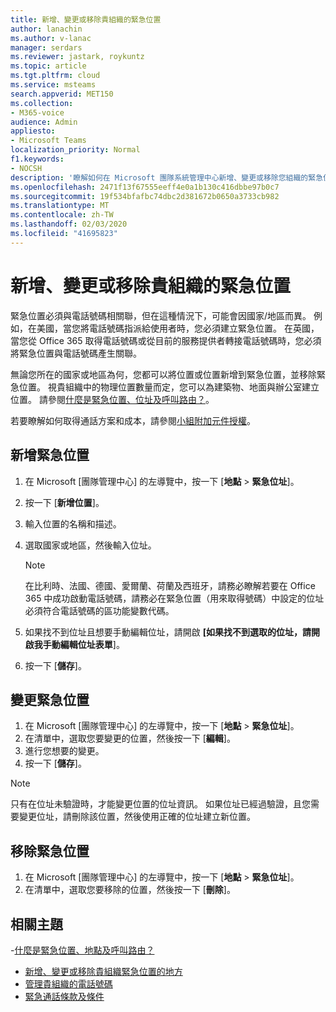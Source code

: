 ```yaml
---
title: 新增、變更或移除貴組織的緊急位置
author: lanachin
ms.author: v-lanac
manager: serdars
ms.reviewer: jastark, roykuntz
ms.topic: article
ms.tgt.pltfrm: cloud
ms.service: msteams
search.appverid: MET150
ms.collection:
- M365-voice
audience: Admin
appliesto:
- Microsoft Teams
localization_priority: Normal
f1.keywords:
- NOCSH
description: '瞭解如何在 Microsoft 團隊系統管理中心新增、變更或移除您組織的緊急位置。 '
ms.openlocfilehash: 2471f13f67555eeff4e0a1b130c416dbbe97b0c7
ms.sourcegitcommit: 19f534bfafbc74dbc2d381672b0650a3733cb982
ms.translationtype: MT
ms.contentlocale: zh-TW
ms.lasthandoff: 02/03/2020
ms.locfileid: "41695823"
---
```

# <a name="add-change-or-remove-an-emergency-location-for-your-organization"></a>新增、變更或移除貴組織的緊急位置

緊急位置必須與電話號碼相關聯，但在這種情況下，可能會因國家/地區而異。 例如，在美國，當您將電話號碼指派給使用者時，您必須建立緊急位置。 在英國，當您從 Office 365 取得電話號碼或從目前的服務提供者轉接電話號碼時，您必須將緊急位置與電話號碼產生關聯。

無論您所在的國家或地區為何，您都可以將位置或位置新增到緊急位置，並移除緊急位置。 視貴組織中的物理位置數量而定，您可以為建築物、地面與辦公室建立位置。 請參閱[什麼是緊急位置、位址及呼叫路由？](/microsoftteams/what-are-emergency-locations-addresses-and-call-routing)。
  
若要瞭解如何取得通話方案和成本，請參閱[小組附加元件授權](teams-add-on-licensing/microsoft-teams-add-on-licensing.md)。
  
## <a name="add-an-emergency-location"></a>新增緊急位置

1. 在 Microsoft [團隊管理中心] 的左導覽中，按一下 [**地點** > **緊急位址**]。
2. 按一下 [**新增位置**]。
3. 輸入位置的名稱和描述。
4. 選取國家或地區，然後輸入位址。

   > [!NOTE]
   > 在比利時、法國、德國、愛爾蘭、荷蘭及西班牙，請務必瞭解若要在 Office 365 中成功啟動電話號碼，請務必在緊急位置（用來取得號碼）中設定的位址必須符合電話號碼的區功能變數代碼。
5. 如果找不到位址且想要手動編輯位址，請開啟 **[如果找不到選取的位址，請開啟我手動編輯位址表單**]。
6. 按一下 [**儲存**]。
    
## <a name="change-an-emergency-location"></a>變更緊急位置

1. 在 Microsoft [團隊管理中心] 的左導覽中，按一下 [**地點** > **緊急位址**]。
2. 在清單中，選取您要變更的位置，然後按一下 [**編輯**]。
3. 進行您想要的變更。
4. 按一下 [**儲存**]。

> [!NOTE]
> 只有在位址未驗證時，才能變更位置的位址資訊。 如果位址已經過驗證，且您需要變更位址，請刪除該位置，然後使用正確的位址建立新位置。
    
## <a name="remove-an-emergency-location"></a>移除緊急位置

1. 在 Microsoft [團隊管理中心] 的左導覽中，按一下 [**地點** > **緊急位址**]。
2. 在清單中，選取您要移除的位置，然後按一下 [**刪除**]。
    
## <a name="related-topics"></a>相關主題

-[什麼是緊急位置、地點及呼叫路由？](what-are-emergency-locations-addresses-and-call-routing.md)
- [新增、變更或移除貴組織緊急位置的地方](add-change-remove-emergency-place-organization.md)
- [管理貴組織的電話號碼](/microsoftteams/manage-phone-numbers-for-your-organization)
- [緊急通話條款及條件](/microsoftteams/emergency-calling-terms-and-conditions)
